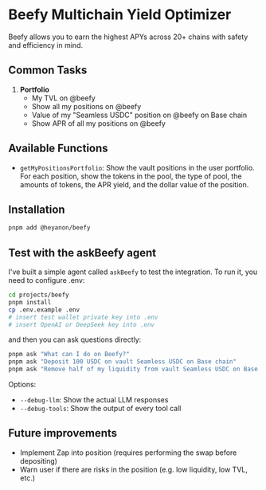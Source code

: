 # Beefy Multichain Yield Optimizer

Beefy allows you to earn the highest APYs across 20+ chains with safety and efficiency in mind.

## Common Tasks

1. **Portfolio**
    - My TVL on @beefy
    - Show all my positions on @beefy
    - Value of my "Seamless USDC" position on @beefy on Base chain
    - Show APR of all my positions on @beefy

## Available Functions

- `getMyPositionsPortfolio`: Show the vault positions in the user portfolio. For each position, show the tokens in the pool, the type of pool, the amounts of tokens, the APR yield, and the dollar value of the position.

## Installation

```bash
pnpm add @heyanon/beefy
```

## Test with the askBeefy agent

I've built a simple agent called `askBeefy` to test the integration. To run it, you need to configure .env:

```bash
cd projects/beefy
pnpm install
cp .env.example .env
# insert test wallet private key into .env
# insert OpenAI or DeepSeek key into .env
```

and then you can ask questions directly:

```bash
pnpm ask "What can I do on Beefy?"
pnpm ask "Deposit 100 USDC on vault Seamless USDC on Base chain"
pnpm ask "Remove half of my liquidity from vault Seamless USDC on Base chain"
```

Options:

- `--debug-llm`: Show the actual LLM responses
- `--debug-tools`: Show the output of every tool call

## Future improvements

- Implement Zap into position (requires performing the swap before depositing)
- Warn user if there are risks in the position (e.g. low liquidity, low TVL, etc.)
